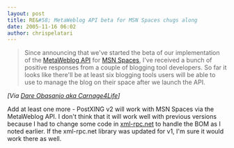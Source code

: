 ```yaml
---
layout: post
title: RE&#58; MetaWeblog API beta for MSN Spaces chugs along
date: 2005-11-16 06:02
author: chrispelatari
---
```


<blockquote>
  <p>Since announcing that we've started
  the beta of our implementation of the <a href="http://www.xmlrpc.com/metaWeblogApi">MetaWeblog API</a> for <a href="http://spaces.msn.com/">MSN Spaces</a>, I've received a bunch of
  positive responses from a couple of blogging tool developers. So far it looks
  like there'll be at least six blogging tools users will be able to use to
  manage the blog on their space after we launch the API. </p></blockquote>
<p><i>[Via <a href="http://www.25hoursaday.com/weblog/PermaLink.aspx?guid=a48f5a69-86e9-4264-ae0b-8f8b39f3baef">Dare
Obasanjo aka Carnage4Life</a>]</i> </p>
<p>Add at least one more - PostXING v2 will work with MSN Spaces via the
MetaWeblog API. I don't think that it will work well with previous versions
because I had to change some code in <a href="http://xml-rpc.net">xml-rpc.net</a> to handle the BOM as I noted
earlier. If the xml-rpc.net library was updated for v1, I'm sure it would work
there as well.</p>
